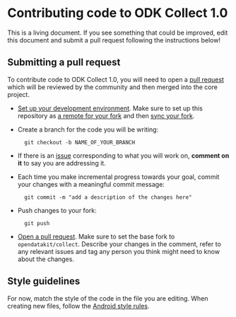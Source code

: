 # Contributing code to ODK Collect 1.0

This is a living document. If you see something that could be improved, edit this document and submit a pull request following the instructions below!

## Submitting a pull request
To contribute code to ODK Collect 1.0, you will need to open a [pull request](https://help.github.com/articles/about-pull-requests/) which will be reviewed by the community and then merged into the core project.

* [Set up your development environment](https://github.com/opendatakit/collect#setting-up-your-development-environment). Make sure to set up this repository as [a remote for your fork](https://help.github.com/articles/configuring-a-remote-for-a-fork/) and then [sync your fork](https://help.github.com/articles/syncing-a-fork/).

* Create a branch for the code you will be writing:

        git checkout -b NAME_OF_YOUR_BRANCH

* If there is an [issue](https://github.com/opendatakit/collect) corresponding to what you will work on, **comment on it** to say you are addressing it. 

* Each time you make incremental progress towards your goal, commit your changes with a meaningful commit message:

        git commit -m "add a description of the changes here"

* Push changes to your fork:

        git push

* [Open a pull request](https://help.github.com/articles/creating-a-pull-request/). Make sure to set the base fork to `opendatakit/collect`. Describe your changes in the comment, refer to any relevant issues and tag any person you think might need to know about the changes.

## Style guidelines
For now, match the style of the code in the file you are editing. When creating new files, follow the [Android style rules](http://source.android.com/source/code-style.html).